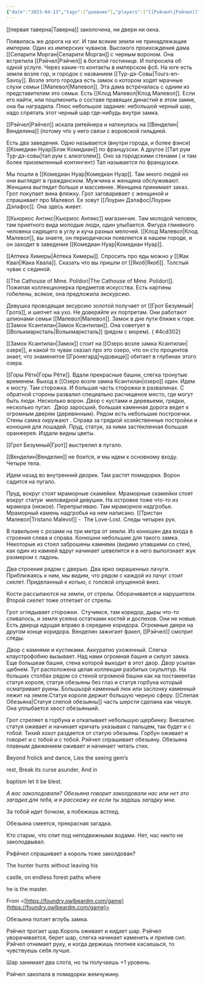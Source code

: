```yaml
---
{"date":"2023-04-13","tags":["дневник"],"players":["[[Рэйчел\|Рэйчел]]","[[Грот Безумный]]"],"campaign":"GG Dungeon","metadated":true,"dg-publish":true,"previous-session":"[[7 апреля 2023]]","next-session":"[[20 апреля 2023]]","permalink":"/13-aprelya-2023/","dgPassFrontmatter":true}
---
```



[[первая таверна\|Таверна]] заколочена, ни двери ни окна.

Появилась же дорога на юг. И там всякие земли не принадлежащие империи. Один из имперских чуваков. Высокого проихождения дама [[Селарити Морган\|Селарити Морган]] с черным вороном. Она встретила [[Рэйчел\|Рэйчел]] в богатой гостинице. И попросила об одной услуге. Через какие-то контакты в имперском фсб. На юге есть земли возле гор, и городок с названием [[Тур-дэ-Совы\|Tours-en-Savoy]]. Возле этого городка есть замок о котором ходят мрачные слухи семьи [[Малевол\|Малевол]]. Эта дама встречалась с одним из представителем это семьи. Есть [[Клод Малевол\|Клод Малевол]]. Если его найти, или пошпионить о составе правящих династий в этом замке, она бы наградила. Плюс небольшое задание: небольшой черный шар, надо спрятать этот черный шар где-нибудь внутри замка.

[[Рэйчел\|Рэйчел]] искала ритейнера и наткнулась на [[Венделин\|Венделина]] (потому что у него связи с воровской гильдией.

Есть два заведения. Одно называется (внутри города, и более фэнси) [[Комедиан Нуар\|Блэк Комидиан]] по французски. А другое [[Тап рум Тур-дэ-совы\|тап рум с алкоголем]]. Оно за городскими стенами ( и там более приземленный контингент) Тап называется по французски.

Мы пошли в [[Комедиан Нуар\|Комедиан Нуар]]. Там много людей но они выглядят в гражданском. Мужчина и женщина обслуживают. Женщина выглядит больше и массивнее. Женщина принимает заказ. Грот покупает вина фляжку. Грот заговаривает с женщиной и спрашивает про Малевол. Ее зовут [[Лоурин Дэлафос\|Лоурин Дэлафос]]. Она здесь живет.

[[Кьюриос Антикс\|Кьюриос Антикс]] магазинчик. Там молодой человек, там приятного вида молодые люди, один улыбается. Фигура глиняного человека сидящего в углу и куча разных мелочей. [[Клод Малевол\|Клод Малевол]], вы знаете, он периодически появляется в нашем городе, и он заходит в заведение [[Комедиан Нуар\|Комедиан Нуар]].

[[Аптека Химеры\|Аптека Химеры]]. Спросить про яды можно у [[Жак Квал\|Жака Квала]]. Сказать что вы пришли от [[Якоб\|Якоб]]. Толстый чувак с сединой.

[[The Cathouse of Mme. Polidori\|The Cathouse of Mme. Polidori]]. Пожилая коллекционерка предметов искусства. Есть картины гобелены, всякое, она предложила экскурсию.

Девушка проводящая эксурсию золотой получает от [[Грот Безумный\|Грота]], и шепчет на ухо. Не доверяйте их портретам. Они работают шпионами семьи [[Малевол\|Малевол]]. Замок в дне пути ближе к горе. [[Замок Ксантилан\|Замок Ксантилан]]. Она советует в [[Волькмарксталь\|Волькмарксталь]] (рядом с морем).
{ #4cd302}


[[Замок Ксантилан\|Замок]] стоит на [[Озеро возле замка Ксантилан\|озере]], и какой то чувак сказал про это озеро, что он сто процентов знает, что знаменитое [[Гронегард\|чудовище]] обитает в глубинах этого озера.

[[Горы Рёти\|Горы Рёти]]. Вдали прекрасные башни, слегка тронутые временем. Выход в [[Озеро возле замка Ксантилан\|озеро]] один. Идем к мосту. Там сторожка. И большая часть сторожки в развалинах. С обратной стороны развалил специально расчищеное место, где могут быть люди. Несколько ворон. Двор с кустами и деревьеми, грядки, несколько пугал.  Двор заросший, большая каменная дорога ведет к огромным дверям (деревянным). Рядом есть небольшие построечки. Стены самка окружают . Справа за грядкой хозяйственные постройки и конюшня для лошадей. Пруд, статуи, за ними застекленная большая оранжерея. Издали видны цветы.

[[Грот Безумный\|Грот]] выстрелил в пугало.

[[Венделин\|Венделин]] не боится, и мы идем к основному входу. Четыре тела.

Идем назад во внутренний дворик. Там растят помидорки. Ворон садится на пугало.

Пруд, вокруг стоят мраморные скамейки. Мраморные скамейки стоят вокруг статуи  миловидной девушки. На островке тоже что-то из мрамора (низкое). Перепрыгиваю. Там мраморное надгробье. Мраморный камень надгробья на нем написано. [[Тристан Малевол\|Tristano Malevol]] -  The Love-Lost. Следы четырех рук.

В павильоне с розами на три метра от земли. Из конюшен два входа в строения слева и справа. Конюшни небольшие для такого замка. Некоторые из стоел заброшены камнями (видимо упавшими со стен), как один из камней вдруг начинает шевелится и в него выползнает жук размером с ладонь.

Два строения рядом с дверью. Два ярко окрашенных лачуги. Приближаясь к ним, мы видим, что рядом с каждой из лачуг стоит скелет. Приделанный к копью, с головой опущенной вниз.

Кости рассыпаются на земли, от стрелы. Оборачивается и нарушители. Второй скелет тоже отлетает от стрелы.

Грот оглядывает сторожки.  Стучимся, там коридор, дыры что-то сливалось, и земля усеяна остатками костей и доспехов. Они не новые. Есть дверца идущая вправо в середине коридора. Огромные двери на другом конце коридора. Венделин зажигает факел, [[Рэйчел]] смотрит следы.

Двор с камнями и кустиками. Аккуратно ухоженный. Слегка клаустрофобию вызывает. Над нами огромная башня и силуэт замка. Еще большеая башня, стена которой выходит в этот двор. Двор усыпан щебнем. Тут расположена целая коллекция разбитых скульптур. На больших столбах рядом со стеной огромной башни как на постаментах статуя короля, статуя обезьяны без глаз и статуя горбуна который осматривает руины. Большьорй каменный люк или заслонку каменный лежит на земле.Статуя короля держит большую черную сферу. [[Слепая Обезьяна\|Статуя слепой обезьяны]] часть шерсти сделана как чешуя. Она уллыбается хвост обезьяныий.

Грот стреляет в горбуна и откалывает небольшую щербинку. Внезапно статуя оживает и начинает кричать указывая с пальцем, так будет и с тобой. Тихий хохот раздается от статую обезьяны. Горбун оживает и говорит и с тобой и с тобой. Рэйчел спрашивает обезьяну. Обезьяна плавным движением оживает и начинает читать стих.

Beyond frolick and dance, Lies the seeing gem’s

rest, Break its curse asunder, And in

baptism let it be blest.

<cite>А вас заколодовали? Обезьяна говорит заколдовали нас или нет это загадка для тебя, и я расскажу ее если ты задашь загадку мне.</cite>

За тобой идет бочком, а побежишь встлед.

Обезьяна смеется, прекрасная загадка.

Кто старик, что спит под неподвижными водами. Нет, нас никто не заколодвывал.

Рэфйчел спрашивает а король тоже заколдован?

The hunter hunts without leaving his

castle, on endless forest paths where

he is the master.

From <[https://foundry.owlbeardm.com/game](https://foundry.owlbeardm.com/game)>

Обезьяна ползет вглубь замка.

Рэйчел трогает шар.Король оживает и кидает шар. Рэйчел уворачивается, берет шар, слегка начинает каменеть и прилив сил. Рэйчел отнимает руку, и когда держишь плотнее касаешься, то чувствуешь себя лучше.

Шар занимает два слота, но ты получаешь +1 уровень.

Рэйчел закопала в помидорки жемчужину.